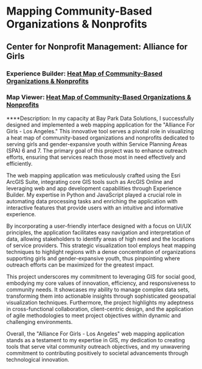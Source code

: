 # Mapping Community-Based Organizations & Nonprofits  
## Center for Nonprofit Management: Alliance for Girls
### Experience Builder: [Heat Map of Community-Based Organizations & Nonprofits](https://arcg.is/1mrv1D)  
### Map Viewer: [Heat Map of Community-Based Organizations & Nonprofits](https://arcg.is/nXWiK)  

****Description:
In my capacity at Bay Park Data Solutions, I successfully designed and implemented a web mapping application for the "Alliance For Girls - Los Angeles." This innovative tool serves a pivotal role in visualizing a heat map of community-based organizations and nonprofits dedicated to serving girls and gender-expansive youth within Service Planning Areas (SPA) 6 and 7. The primary goal of this project was to enhance outreach efforts, ensuring that services reach those most in need effectively and efficiently.

The web mapping application was meticulously crafted using the Esri ArcGIS Suite, integrating core GIS tools such as ArcGIS Online and leveraging web and app development capabilities through Experience Builder. My expertise in Python and JavaScript played a crucial role in automating data processing tasks and enriching the application with interactive features that provide users with an intuitive and informative experience.

By incorporating a user-friendly interface designed with a focus on UI/UX principles, the application facilitates easy navigation and interpretation of data, allowing stakeholders to identify areas of high need and the locations of service providers. This strategic visualization tool employs heat mapping techniques to highlight regions with a dense concentration of organizations supporting girls and gender-expansive youth, thus pinpointing where outreach efforts can be maximized for the greatest impact.

This project underscores my commitment to leveraging GIS for social good, embodying my core values of innovation, efficiency, and responsiveness to community needs. It showcases my ability to manage complex data sets, transforming them into actionable insights through sophisticated geospatial visualization techniques. Furthermore, the project highlights my adeptness in cross-functional collaboration, client-centric design, and the application of agile methodologies to meet project objectives within dynamic and challenging environments.

Overall, the "Alliance For Girls - Los Angeles" web mapping application stands as a testament to my expertise in GIS, my dedication to creating tools that serve vital community outreach objectives, and my unwavering commitment to contributing positively to societal advancements through technological innovation.
